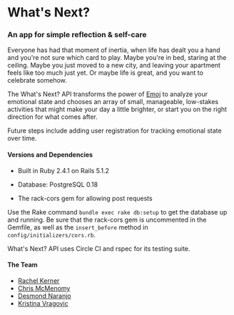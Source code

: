 # What's Next?

### An app for simple reflection & self-care

Everyone has had that moment of inertia, when life has dealt you a hand and you're not sure which card to play. Maybe you're in bed, staring at the ceiling. Maybe you just moved to a new city, and leaving your apartment feels like too much just yet. Or maybe life is great, and you want to celebrate somehow.

The What's Next? API transforms the power of [Emoj](https://medium.com/@dannyfreed/today-im-launching-emoj-an-api-that-can-interpret-emotion-from-a-text-based-conversation-6b2ea3fa98b) to analyze your emotional state and chooses an array of small, manageable, low-stakes activities that might make your day a little brighter, or start you on the right direction for what comes after.

Future steps include adding user registration for tracking emotional state over time.

#### Versions and Dependencies

- Built in Ruby 2.4.1 on Rails 5.1.2

- Database: PostgreSQL 0.18

- The rack-cors gem for allowing post requests


Use the Rake command `bundle exec rake db:setup` to get the database up and running. Be sure that the rack-cors gem is uncommented in the Gemfile, as well as the `insert_before` method in `config/initializers/cors.rb`.

What's Next? API uses Circle CI and rspec for its testing suite.

#### The Team

- [Rachel Kerner](http://www.github.com/bb8bear)
- [Chris McMenomy](http://www.github.com/caristopmer)
- [Desmond Naranjo](http://www.github.com/dhnaranjo)
- [Kristina Vragovic](http://www.github.com/kvrag)

